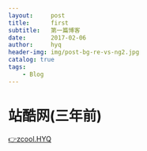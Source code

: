 ```yaml
---
layout:     post
title:      first
subtitle:   第一篇博客
date:       2017-02-06
author:     hyq
header-img: img/post-bg-re-vs-ng2.jpg
catalog: true
tags:
    - Blog
---
```


# 站酷网(三年前)

<a href="http://hanyuqian.zcool.com.cn/">👉zcool.HYQ</a>

